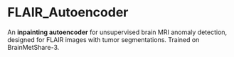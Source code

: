 # FLAIR_Autoencoder
An **inpainting autoencoder** for unsupervised brain MRI anomaly detection, designed for FLAIR images with tumor segmentations. Trained on BrainMetShare-3.

